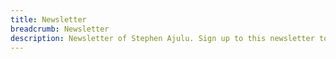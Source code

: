 ```yaml
---
title: Newsletter
breadcrumb: Newsletter
description: Newsletter of Stephen Ajulu. Sign up to this newsletter to recieve the latest posts.
---
```

